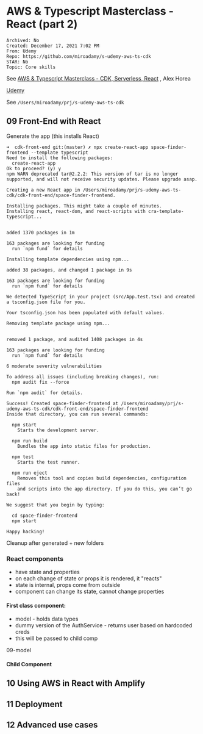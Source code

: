 # AWS & Typescript Masterclass - React (part 2)

```text
Archived: No
Created: December 17, 2021 7:02 PM
From: Udemy
Repo: https://github.com/miroadamy/s-udemy-aws-ts-cdk
STAR: No
Topic: Core skills
```

See [AWS & Typescript Masterclass - CDK, Serverless, React](https://www.udemy.com/course/aws-typescript-cdk-serverless-react/) , Alex Horea

[Udemy](https://www.udemy.com/course/aws-typescript-cdk-serverless-react/learn/lecture/25157242?start=15#overview)

See `/Users/miroadamy/prj/s-udemy-aws-ts-cdk`

## 09 Front-End with React 

Generate the app (this installs React)

```text
➜  cdk-front-end git:(master) ✗ npx create-react-app space-finder-frontend --template typescript
Need to install the following packages:
  create-react-app
Ok to proceed? (y) y
npm WARN deprecated tar@2.2.2: This version of tar is no longer supported, and will not receive security updates. Please upgrade asap.

Creating a new React app in /Users/miroadamy/prj/s-udemy-aws-ts-cdk/cdk-front-end/space-finder-frontend.

Installing packages. This might take a couple of minutes.
Installing react, react-dom, and react-scripts with cra-template-typescript...


added 1370 packages in 1m

163 packages are looking for funding
  run `npm fund` for details

Installing template dependencies using npm...

added 38 packages, and changed 1 package in 9s

163 packages are looking for funding
  run `npm fund` for details

We detected TypeScript in your project (src/App.test.tsx) and created a tsconfig.json file for you.

Your tsconfig.json has been populated with default values.

Removing template package using npm...


removed 1 package, and audited 1408 packages in 4s

163 packages are looking for funding
  run `npm fund` for details

6 moderate severity vulnerabilities

To address all issues (including breaking changes), run:
  npm audit fix --force

Run `npm audit` for details.

Success! Created space-finder-frontend at /Users/miroadamy/prj/s-udemy-aws-ts-cdk/cdk-front-end/space-finder-frontend
Inside that directory, you can run several commands:

  npm start
    Starts the development server.

  npm run build
    Bundles the app into static files for production.

  npm test
    Starts the test runner.

  npm run eject
    Removes this tool and copies build dependencies, configuration files
    and scripts into the app directory. If you do this, you can’t go back!

We suggest that you begin by typing:

  cd space-finder-frontend
  npm start

Happy hacking!

```

Cleanup after generated + new folders

### React components

- have state and properties
- on each change of state or props it is rendered, it "reacts"
- state is internal, props come from outside
- component can change its state, cannot change properties

#### First class component:

- model - holds data types
- dummy version of the AuthService - returns user based on hardcoded creds
- this will be passed to child comp

09-model

#### Child Component

## 10 Using AWS in React with Amplify

## 11 Deployment

## 12 Advanced use cases

